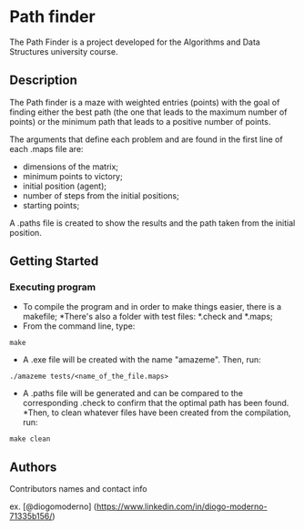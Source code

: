 # Path finder

The Path Finder is a project developed for the Algorithms and Data Structures university course.

## Description

The Path finder is a maze with weighted entries (points) with the goal of finding either the best path (the one that leads to the maximum number of points) or the minimum path that leads to a positive number of points. 

The arguments that define each problem and are found in the first line of each .maps file are:
- dimensions of the matrix;
- minimum points to victory;
- initial position (agent);
- number of steps from the initial positions;
- starting points;

A .paths file is created to show the results and the path taken from the initial position.

## Getting Started


### Executing program

* To compile the program and in order to make things easier, there is a makefile;
*There's also a folder with test files: *.check and *.maps;
* From the command line, type:
```
make
```
* A .exe file will be created with the name "amazeme". Then, run:
```
./amazeme tests/<name_of_the_file.maps>
```
* A .paths file will be generated and can be compared to the corresponding .check to confirm that the optimal path has been found.
*Then, to clean whatever files have been created from the compilation, run:
```
make clean
```


## Authors

Contributors names and contact info

ex. [@diogomoderno] (https://www.linkedin.com/in/diogo-moderno-71335b156/)